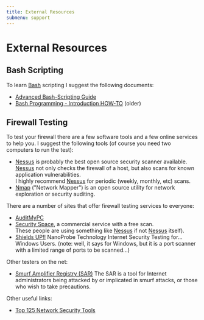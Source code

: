 ```yaml
---
title: External Resources
submenu: support
---
```


External Resources
==================

Bash Scripting
--------------

To learn [Bash](http://www.gnu.org/software/bash/bash.html) scripting I
suggest the following documents:

-   [Advanced Bash-Scripting
    Guide](http://www.tldp.org/LDP/abs/html/index.html)
-   [Bash Programming - Introduction
    HOW-TO](http://www.tldp.org/HOWTO/Bash-Prog-Intro-HOWTO.html)
    (older)

Firewall Testing
----------------

To test your firewall there are a few software tools and a few online
services to help you. I suggest the following tools (of course you need
two computers to run the test):

-   [Nessus](http://www.nessus.org/) is probably the best open source
    security scanner available. \
    [Nessus](http://www.nessus.org/) not only checks the firewall of a
    host, but also scans for known application vulnerabilities. \
    I highly recommend [Nessus](http://www.nessus.org/) for periodic
    (weekly, monthly, etc) scans.
-   [Nmap](http://nmap.org/) ("Network Mapper") is an open source
    utility for network exploration or security auditing.

There are a number of sites that offer firewall testing services to
everyone:

-   [AuditMyPC](http://www.auditmypc.com/)
-   [Security Space](http://www.securityspace.com/sspace/index.html), a
    commercial service with a free scan. \
    These people are using something like
    [Nessus](http://www.nessus.org/) if not
    [Nessus](http://www.nessus.org/) itself).
-   [Shields UP!!](https://www.grc.com/x/ne.dll?bh0bkyd2) NanoProbe
    Technology Internet Security Testing for... Windows Users. (note:
    well, it says for Windows, but it is a port scanner with a limited
    range of ports to be scanned...)

Other testers on the net:

-   [Smurf Amplifier Registry (SAR)](http://www.powertech.no/smurf/) The
    SAR is a tool for Internet administrators being attacked by or
    implicated in smurf attacks, or those who wish to take precautions.

Other useful links:

-   [Top 125 Network Security Tools](http://sectool.org/)
